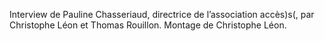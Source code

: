 Interview de Pauline Chasseriaud, directrice de l’association accès)s(, par Christophe Léon et Thomas Rouillon. Montage de Christophe Léon.